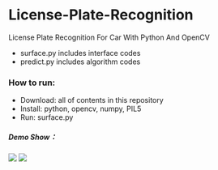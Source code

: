 # License-Plate-Recognition
License Plate Recognition For Car With Python And OpenCV
- surface.py includes interface codes
- predict.py includes algorithm codes


### How to run:
- Download: all of contents in this repository
- Install: python, opencv, numpy, PIL5
- Run: surface.py


##### Demo Show：
![](https://github.com/JimengShi/License-Plate-Recognition/tree/main/Screenshots/3.png)
![](https://github.com/JimengShi/License-Plate-Recognition/tree/main/Screenshots/5.png)
